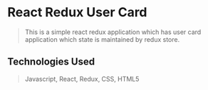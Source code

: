 # React Redux User Card

> This is a simple react redux application which has user card application which state is maintained by redux store.

## Technologies Used
> Javascript, React, Redux, CSS, HTML5
